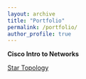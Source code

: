 ```yaml
---
layout: archive
title: "Portfolio"
permalink: /portfolio/
author_profile: true
---
```

**Cisco Intro to Networks**

[Star Topology](/portfolio/Star_Topology)
